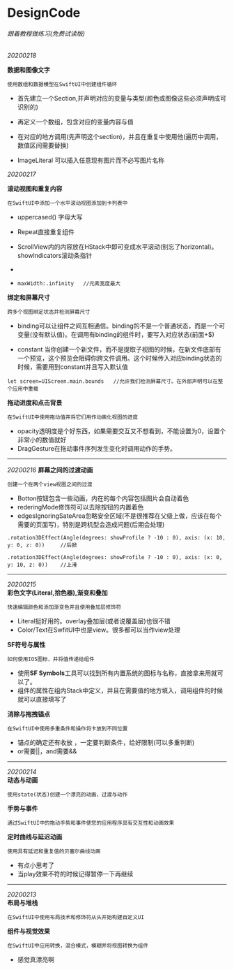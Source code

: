 DesignCode
====

###### 跟着教程做练习(免费试读版)

*20200218*

**数据和图像文字**

```
使用数组和数据模型在SwiftUI中创建组件循环
```

* 首先建立一个Section,并声明对应的变量与类型(颜色或图像这些必须声明成可识别的)

* 再定义一个数组，包含对应的变量内容与值

* 在对应的地方调用(先声明这个section)，并且在重复中使用他(遍历中调用，数值区间需要替换)

* ImageLiteral  可以插入任意现有图片而不必写图片名称



*20200217*

**滚动视图和重复内容**

```
在SwiftUI中添加一个水平滚动视图添加到卡列表中
```

* uppercased() 字母大写

* Repeat直接重复组件

* ScrollView内的内容放在HStack中即可变成水平滚动(别忘了horizontal)。showIndicators滚动条指针

* 

* ```
  maxWidth:.infinity   //元素宽度最大
  ```

**绑定和屏幕尺寸**

```
跨多个视图绑定状态并检测屏幕尺寸
```

* binding可以让组件之间互相通信。binding的不是一个普通状态，而是一个可变量(没有默认值)。在调用有binding的组件时，要写入对应状态(前面+$)

* constant  当你创建一个新文件，而不是提取子视图的时候，在新文件底部有一个预览，这个预览会阻碍你跨文件调用。这个时候传入对应binding状态的时候，需要用到constant并且写入默认值

```
let screen=UIScreen.main.bounds   //允许我们检测屏幕尺寸。在外部声明可以在整个应用中重载
```

**拖动进度和点击背景**

```
在SwiftUI中使用拖动值并将它们用作动画化视图的进度
```

* opacity透明度是个好东西，如果需要交互又不想看到，不能设置为0，设置个非常小的数值就好
* DragGesture在拖动事件序列发生变化时调用动作的手势。

----

*20200216*
**屏幕之间的过渡动画**

```
创建一个在两个view视图之间的过渡
```

* Botton按钮包含一些动画，内在的每个内容包括图片会自动着色
* rederingMode修饰符可以去除按钮的内置着色
* edgesIgnoringSateArea忽略安全区域(不是很推荐在父级上做，应该在每个需要的页面写)，特别是跨机型会造成问题(后期会处理)

```
.rotation3DEffect(Angle(degrees: showProfile ? -10 : 0), axis: (x: 10, y: 0, z: 0))     //后掀

.rotation3DEffect(Angle(degrees: showProfile ? -10 : 0), axis: (x: 0, y: 10, z: 0))    //上滑
```

-------

*20200215*  
**彩色文字(Literal,拾色器),渐变和叠加**

```
快速编辑颜色和添加渐变色并且使用叠加层修饰符
```

* Literal挺好用的。overlay叠加层(或者说覆盖层)也很不错
* Color/Text在SwfitUI中也是view。很多都可以当作view处理

**SF符号与属性**

```
如何使用IOS图标，并将值传递给组件
```

* 使用**SF Symbols**工具可以找到所有内置系统的图标与名称，直接拿来用就可以了。
* 组件的属性在组内Stack中定义，并且在需要值的地方填入，调用组件的时候就可以直接填写了

**消除与拖拽锚点**

```
在SwiftUI中使用多重条件和操作将卡放到不同位置
```

* 锚点的确定还有收放 ，一定要判断条件，给好限制(可以多重判断)
* or需要||，and需要&&

-------

*20200214*  
**动态与动画**

```
使用state(状态)创建一个漂亮的动画，过渡与动作
```

**手势与事件**

```
通过SwiftUI中的拖动手势和事件使您的应用程序具有交互性和动画效果
```

**定时曲线与延迟动画**

```
使用具有延迟和重复值的贝塞尔曲线动画
```

* 有点小思考了
* 当play效果不符的时候记得暂停一下再继续

-------

*20200213*  
**布局与堆栈**

```
在SwiftUI中使用布局技术和修饰符从头开始构建自定义UI
```

**组件与视觉效果** 

```
在SwiftUI中应用转换，混合模式，模糊并将视图转换为组件
```

* 感觉真漂亮啊